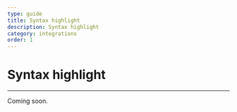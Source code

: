 ```yaml
---
type: guide
title: Syntax highlight
description: Syntax highlight
category: integrations
order: 1
---
```


# Syntax highlight
---
Coming soon.
